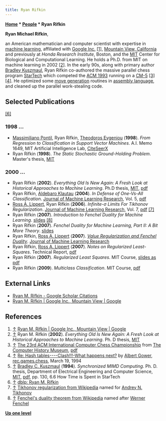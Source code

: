 ```yaml
---
title: Ryan Rifkin
---
```

**[Home](Home "Home") \* [People](People "People") \* Ryan Rifkin**


**Ryan Michael Rifkin**,  

an American mathematician and computer scientist with expertise in [machine learning](Learning "Learning"), affiliated with [Google Inc.](index.php?title=Google&action=edit&redlink=1 "Google (page does not exist)") <a id="cite-note-1" href="#cite-ref-1">[1]</a>, [Mountain View, California](https://en.wikipedia.org/wiki/Mountain_View,_California) and previously at *Honda Research Institute*, Boston, and the [MIT](Massachusetts_Institute_of_Technology "Massachusetts Institute of Technology") Center for Biological and Computational Learning. 
He holds a Ph.D. from MIT on machine learning in 2002 <a id="cite-note-2" href="#cite-ref-2">[2]</a>. In the early 90s, along with primary author [Bradley Kuszmaul](Bradley_Kuszmaul "Bradley Kuszmaul"), Ryan Rifkin co-authored the massive parallel chess program [StarTech](StarTech "StarTech") which competed the [ACM 1993](ACM_1993 "ACM 1993") running on a [CM-5](Connection_Machine "Connection Machine") <a id="cite-note-3" href="#cite-ref-3">[3]</a> <a id="cite-note-4" href="#cite-ref-4">[4]</a>. He optimized some [move generation](Move_Generation "Move Generation") routines in [assembly language](Assembly "Assembly"), and cleaned up the parallel work-stealing code.



## Selected Publications


<a id="cite-note-6" href="#cite-ref-6">[6]</a>



### 1998 ...


* [Massimiliano Pontil](https://dblp.uni-trier.de/pers/hd/p/Pontil:Massimiliano), Ryan Rifkin, [Theodoros Evgeniou](https://dblp.uni-trier.de/pers/hd/e/Evgeniou:Theodoros) (**1998**). *From Regression to Classification in Support Vector Machines*. A.I. Memo 1649, MIT Artificial Intelligence Lab, [CiteSeerX](http://citeseerx.ist.psu.edu/viewdoc/summary?doi=10.1.1.95.6066)
* Ryan Rifkin (**1998**). *The Static Stochastic Ground-Holding Problem*. Master's thesis, [MIT](Massachusetts_Institute_of_Technology "Massachusetts Institute of Technology")


### 2000 ...


* Ryan Rifkin (**2002**). *Everything Old Is New Again: A Fresh Look at Historical Approaches to Machine Learning*. Ph.D thesis, [MIT](Massachusetts_Institute_of_Technology "Massachusetts Institute of Technology"), [pdf](http://cbcl.mit.edu/publications/theses/thesis-rifkin.pdf)
* Ryan Rifkin, [Aldebaro Klautau](http://laps.ufpa.br/aldebaro/) (**2004**). *In Defense of One-Vs-All Classification*. [Journal of Machine Learning Research](https://en.wikipedia.org/wiki/Journal_of_Machine_Learning_Research), Vol. 5, [pdf](http://jmlr.csail.mit.edu/papers/volume5/rifkin04a/rifkin04a.pdf)
* [Ross A. Lippert](Mathematician#RALippert "Mathematician"), Ryan Rifkin (**2006**). *Infinite-σ Limits For Tikhonov Regularization*. [Journal of Machine Learning Research](https://en.wikipedia.org/wiki/Journal_of_Machine_Learning_Research), Vol. 7, [pdf](http://jmlr.csail.mit.edu/papers/volume7/lippert06a/lippert06a.pdf) <a id="cite-note-7" href="#cite-ref-7">[7]</a>
* Ryan Rifkin (**2007**). *Introduction to Fenchel Duality for Machine Learning*. [slides](https://www.yumpu.com/en/document/view/12194860/introduction-to-fenchel-duality-for-machine-learning-middle-angle) <a id="cite-note-8" href="#cite-ref-8">[8]</a>
* Ryan Rifkin (**2007**). *Fenchel Duality for Machine Learning, Part II: A Bit More Theory*. [slides](https://www.yumpu.com/en/document/view/10362018/fenchel-duality-for-machine-learning-part-ii-a-bit-more-theory/9)
* Ryan Rifkin, [Ross A. Lippert](Mathematician#RALippert "Mathematician") (**2007**). *[Value Regularization and Fenchel Duality](http://www.jmlr.org/papers/v8/rifkin07a.html)*. [Journal of Machine Learning Research](https://en.wikipedia.org/wiki/Journal_of_Machine_Learning_Research)
* Ryan Rifkin, [Ross A. Lippert](Mathematician#RALippert "Mathematician") (**2007**). *Notes on Regularized Least-Squares*. Technical Report, [pdf](http://cbcl.mit.edu/publications/ps/MIT-CSAIL-TR-2007-025.pdf)
* Ryan Rifkin (**2007**). *Regularized Least Squares*. MIT Course, [slides as pdf](http://www.mit.edu/~9.520/spring07/Classes/rlsslides.pdf)
* Ryan Rifkin (**2009**). *Multiclass Classification*. MIT Course, [pdf](http://www.mit.edu/~9.520/spring09/Classes/multiclass.pdf)


## External Links


* [Ryan M. Rifkin - Google Scholar Citations](https://scholar.google.com/citations?user=qbjHRA8AAAAJ&hl=en)
* [Ryan M. Rifkin | Google Inc., Mountain View | Google](https://www.researchgate.net/profile/Ryan_Rifkin)


## References


1. <a id="cite-ref-1" href="#cite-note-1">↑</a> [Ryan M. Rifkin | Google Inc., Mountain View | Google](https://www.researchgate.net/profile/Ryan_Rifkin)
2. <a id="cite-ref-2" href="#cite-note-2">↑</a> Ryan M. Rifkin (**2002**). *Everything Old Is New Again: A Fresh Look at Historical Approaches to Machine Learning*. Ph. D thesis, [MIT](Massachusetts_Institute_of_Technology "Massachusetts Institute of Technology")
3. <a id="cite-ref-3" href="#cite-note-3">↑</a> [The 23rd ACM International Computer Chess Championship](http://www.computerhistory.org/chess/full_record.php?iid=doc-431614f6cc6e9) from [The Computer History Museum](The_Computer_History_Museum "The Computer History Museum"), [pdf](http://archive.computerhistory.org/projects/chess/related_materials/text/3-1%20and%203-2%20and%203-3%20and%204-3.1993_23rd_ACM_ICCC/1993%20ICCC.062303066.sm.pdf)
4. <a id="cite-ref-4" href="#cite-note-4">↑</a> [Re: Hash tables----Clash!!!-What happens next?](http://groups.google.com/group/rec.games.chess/msg/5f2e7eeb8791dec7) by [Albert Gower](Albert_Gower "Albert Gower"), [rec.games.chess](Computer_Chess_Forums "Computer Chess Forums"), March 19, 1994
5. <a id="cite-ref-5" href="#cite-note-5">↑</a> [Bradley C. Kuszmaul](Bradley_Kuszmaul "Bradley Kuszmaul") (**1994**). *Synchronized MIMD Computing*. Ph. D. thesis, Department of Electrical Engineering and Computer Science, [MIT](Massachusetts_Institute_of_Technology "Massachusetts Institute of Technology"), [pdf](http://supertech.csail.mit.edu/papers/thesis-kuszmaul.pdf), pp. 130, 6.6 How Time is Spent in StarTech
6. <a id="cite-ref-6" href="#cite-note-6">↑</a> [dblp: Ryan M. Rifkin](https://dblp.uni-trier.de/pers/hd/r/Rifkin:Ryan_M=.html)
7. <a id="cite-ref-7" href="#cite-note-7">↑</a> [Tikhonov regularization from Wikipedia](https://en.wikipedia.org/wiki/Tikhonov_regularization) named for [Andrey N. Tikhonov](Mathematician#ANTikhonov "Mathematician")
8. <a id="cite-ref-8" href="#cite-note-8">↑</a> [Fenchel's duality theorem from Wikipedia](https://en.wikipedia.org/wiki/Fenchel%27s_duality_theorem) named after [Werner Fenchel](Mathematician#WFenchel "Mathematician")

**[Up one level](People "People")**







 
